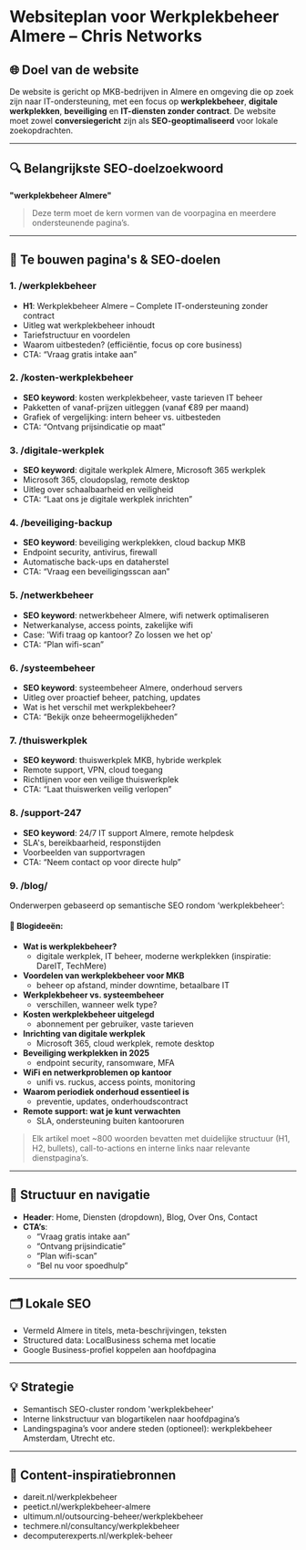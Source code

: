 # Websiteplan voor Werkplekbeheer Almere – Chris Networks

## 🌐 Doel van de website
De website is gericht op MKB-bedrijven in Almere en omgeving die op zoek zijn naar IT-ondersteuning, met een focus op **werkplekbeheer**, **digitale werkplekken**, **beveiliging** en **IT-diensten zonder contract**. De website moet zowel **conversiegericht** zijn als **SEO-geoptimaliseerd** voor lokale zoekopdrachten.

---

## 🔍 Belangrijkste SEO-doelzoekwoord
**"werkplekbeheer Almere"**  
> Deze term moet de kern vormen van de voorpagina en meerdere ondersteunende pagina’s.

---

## 📄 Te bouwen pagina's & SEO-doelen

### 1. **/werkplekbeheer**
- **H1**: Werkplekbeheer Almere – Complete IT-ondersteuning zonder contract
- Uitleg wat werkplekbeheer inhoudt
- Tariefstructuur en voordelen
- Waarom uitbesteden? (efficiëntie, focus op core business)
- CTA: “Vraag gratis intake aan”

### 2. **/kosten-werkplekbeheer**
- **SEO keyword**: kosten werkplekbeheer, vaste tarieven IT beheer
- Pakketten of vanaf-prijzen uitleggen (vanaf €89 per maand)
- Grafiek of vergelijking: intern beheer vs. uitbesteden
- CTA: “Ontvang prijsindicatie op maat”

### 3. **/digitale-werkplek**
- **SEO keyword**: digitale werkplek Almere, Microsoft 365 werkplek
- Microsoft 365, cloudopslag, remote desktop
- Uitleg over schaalbaarheid en veiligheid
- CTA: “Laat ons je digitale werkplek inrichten”

### 4. **/beveiliging-backup**
- **SEO keyword**: beveiliging werkplekken, cloud backup MKB
- Endpoint security, antivirus, firewall
- Automatische back-ups en dataherstel
- CTA: “Vraag een beveiligingsscan aan”

### 5. **/netwerkbeheer**
- **SEO keyword**: netwerkbeheer Almere, wifi netwerk optimaliseren
- Netwerkanalyse, access points, zakelijke wifi
- Case: 'Wifi traag op kantoor? Zo lossen we het op'
- CTA: “Plan wifi-scan”

### 6. **/systeembeheer**
- **SEO keyword**: systeembeheer Almere, onderhoud servers
- Uitleg over proactief beheer, patching, updates
- Wat is het verschil met werkplekbeheer?
- CTA: “Bekijk onze beheermogelijkheden”

### 7. **/thuiswerkplek**
- **SEO keyword**: thuiswerkplek MKB, hybride werkplek
- Remote support, VPN, cloud toegang
- Richtlijnen voor een veilige thuiswerkplek
- CTA: “Laat thuiswerken veilig verlopen”

### 8. **/support-247**
- **SEO keyword**: 24/7 IT support Almere, remote helpdesk
- SLA's, bereikbaarheid, responstijden
- Voorbeelden van supportvragen
- CTA: “Neem contact op voor directe hulp”

### 9. **/blog/**
Onderwerpen gebaseerd op semantische SEO rondom ‘werkplekbeheer’:

#### 📝 Blogideeën:
- **Wat is werkplekbeheer?**
  - digitale werkplek, IT beheer, moderne werkplekken (inspiratie: DareIT, TechMere)
- **Voordelen van werkplekbeheer voor MKB**
  - beheer op afstand, minder downtime, betaalbare IT
- **Werkplekbeheer vs. systeembeheer**
  - verschillen, wanneer welk type?
- **Kosten werkplekbeheer uitgelegd**
  - abonnement per gebruiker, vaste tarieven
- **Inrichting van digitale werkplek**
  - Microsoft 365, cloud werkplek, remote desktop
- **Beveiliging werkplekken in 2025**
  - endpoint security, ransomware, MFA
- **WiFi en netwerkproblemen op kantoor**
  - unifi vs. ruckus, access points, monitoring
- **Waarom periodiek onderhoud essentieel is**
  - preventie, updates, onderhoudscontract
- **Remote support: wat je kunt verwachten**
  - SLA, ondersteuning buiten kantooruren

> Elk artikel moet ~800 woorden bevatten met duidelijke structuur (H1, H2, bullets), call-to-actions en interne links naar relevante dienstpagina’s.

---

## 🔗 Structuur en navigatie
- **Header**: Home, Diensten (dropdown), Blog, Over Ons, Contact
- **CTA’s**:
  - “Vraag gratis intake aan”
  - “Ontvang prijsindicatie”
  - “Plan wifi-scan”
  - “Bel nu voor spoedhulp”

---

## 🗂 Lokale SEO
- Vermeld Almere in titels, meta-beschrijvingen, teksten
- Structured data: LocalBusiness schema met locatie
- Google Business-profiel koppelen aan hoofdpagina

---

## 💡 Strategie
- Semantisch SEO-cluster rondom 'werkplekbeheer'
- Interne linkstructuur van blogartikelen naar hoofdpagina’s
- Landingspagina’s voor andere steden (optioneel): werkplekbeheer Amsterdam, Utrecht etc.

---

## 📣 Content-inspiratiebronnen
- dareit.nl/werkplekbeheer
- peetict.nl/werkplekbeheer-almere
- ultimum.nl/outsourcing-beheer/werkplekbeheer
- techmere.nl/consultancy/werkplekbeheer
- decomputerexperts.nl/werkplek-beheer
